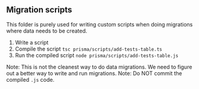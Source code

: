 ## Migration scripts

This folder is purely used for writing custom scripts when doing migrations where data needs to be created.

1. Write a script
2. Compile the script
   `tsc prisma/scripts/add-tests-table.ts`
3. Run the compiled script
   `node prisma/scripts/add-tests-table.js`

Note: This is not the cleanest way to do data migrations. We need to figure out a better way to write and run migrations.
Note: Do NOT commit the compiled `.js` code.